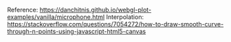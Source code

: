 Reference: https://danchitnis.github.io/webgl-plot-examples/vanilla/microphone.html
Interpolation: https://stackoverflow.com/questions/7054272/how-to-draw-smooth-curve-through-n-points-using-javascript-html5-canvas